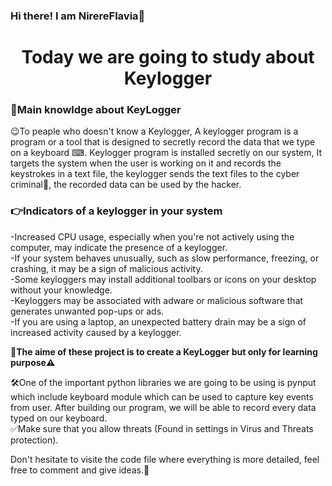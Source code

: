 ### Hi there! I am NirereFlavia👋
<h1 align="center">
  <b>Today we are going to study about Keylogger</b>  
</h1>

### 👊Main knowldge about KeyLogger
<p1>😉To peaple who doesn't know a <t color:Red>Keylogger</t>, A keylogger program is a program or a tool that is designed to secretly record the data that we type on a keyboard ⌨. Keylogger program is installed secretly on our system, It targets the system when the user is working on it and records the keystrokes in a text file, the keylogger sends the text files to the cyber criminal🦹, the recorded data can be used by the hacker. </p1>

### 👉Indicators of a keylogger in your system
  
<h>-Increased CPU usage, especially when you're not actively using the computer, may indicate the presence of a keylogger.<br>
-If your system behaves unusually, such as slow performance, freezing, or crashing, it may be a sign of malicious activity.<br>
-Some keyloggers may install additional toolbars or icons on your desktop without your knowledge.<br>
-Keyloggers may be associated with adware or malicious software that generates unwanted pop-ups or ads.<br>
-If you are using a laptop, an unexpected battery drain may be a sign of increased activity caused by a keylogger.<br>

<h>
<b>🎯The aime of these project is to create a KeyLogger but only for learning purpose⚠️</b>
  <h>
<p> 🛠️One of the important python libraries we are going to be using is pynput which include keyboard module which can be used to capture key events from user. After building our program, we will be able to record every data typed on our keyboard.<br>
✅Make sure that you allow threats (Found in settings in Virus and Threats protection).</p>

<h> Don't hesitate to visite the code file where everything is more detailed, feel free to comment and give ideas.👋 </h>


